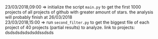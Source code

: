 23/03/2018,09:00 => initialize the script `main.py` to get the first 1000 projects of all projects of github with greater amount of stars. the analysis will probably finish at 26/03/2018<br>
23/03/2018,15:00 => run `second_filter.py` to get the biggest file of each project of 40 projects (partial results) to analyze. link to projects: dsdsdsdsdsdsddssdsds

